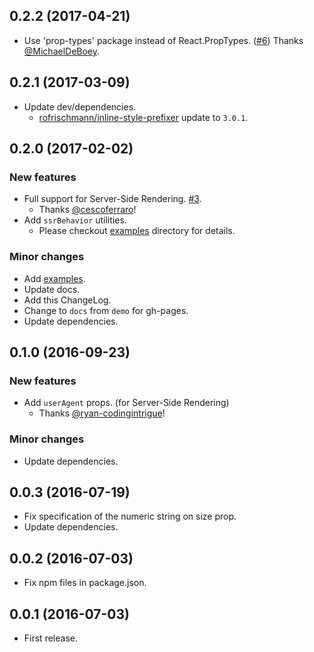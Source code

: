 ## 0.2.2 (2017-04-21)

* Use 'prop-types' package instead of React.PropTypes. ([#6](https://github.com/tsuyoshiwada/react-md-spinner/pull/6))
  Thanks [@MichaelDeBoey](https://github.com/MichaelDeBoey).



## 0.2.1 (2017-03-09)

* Update dev/dependencies.
    - [rofrischmann/inline-style-prefixer](https://github.com/rofrischmann/inline-style-prefixer) update to `3.0.1`.


## 0.2.0 (2017-02-02)

### New features

* Full support for Server-Side Rendering. [#3](https://github.com/tsuyoshiwada/react-md-spinner/issues/3).
    - Thanks [@cescoferraro](https://github.com/cescoferraro)!
* Add `ssrBehavior` utilities.
    - Please checkout [examples](./examples/) directory for details.

### Minor changes

* Add [examples](./examples/).
* Update docs.
* Add this ChangeLog.
* Change to `docs` from `demo` for gh-pages.
* Update dependencies.


## 0.1.0 (2016-09-23)

### New features

* Add `userAgent` props. (for Server-Side Rendering)
    - Thanks [@ryan-codingintrigue](https://github.com/ryan-codingintrigue)!

### Minor changes

* Update dependencies.


## 0.0.3 (2016-07-19)

* Fix specification of the numeric string on size prop.
* Update dependencies.


## 0.0.2 (2016-07-03)

* Fix npm files in package.json.


## 0.0.1 (2016-07-03)

* First release.

